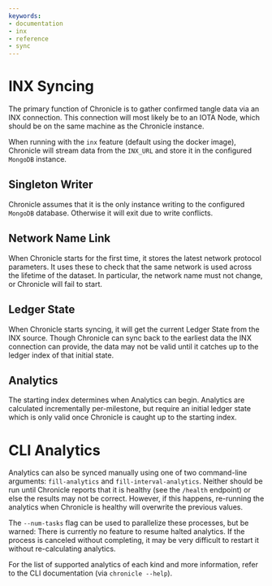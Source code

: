 ```yaml
---
keywords:
- documentation
- inx
- reference
- sync
---
```


# INX Syncing

The primary function of Chronicle is to gather confirmed tangle data via an INX connection. This connection will most likely be to an IOTA Node, which should be on the same machine as the Chronicle instance.

When running with the `inx` feature (default using the docker image), Chronicle will stream data from the `INX_URL` and store it in the configured `MongoDB` instance.

## Singleton Writer

Chronicle assumes that it is the only instance writing to the configured `MongoDB` database. Otherwise it will exit due to write conflicts.

## Network Name Link

When Chronicle starts for the first time, it stores the latest network protocol parameters. It uses these to check that the same network is used across the lifetime of the dataset. In particular, the network name must not change, or Chronicle will fail to start.

## Ledger State

When Chronicle starts syncing, it will get the current Ledger State from the INX source. Though Chronicle can sync back to the earliest data the INX connection can provide, the data may not be valid until it catches up to the ledger index of that initial state.

## Analytics

The starting index determines when Analytics can begin. Analytics are calculated incrementally per-milestone, but require an initial ledger state which is only valid once Chronicle is caught up to the starting index.

# CLI Analytics

Analytics can also be synced manually using one of two command-line arguments: `fill-analytics` and `fill-interval-analytics`. Neither should be run until Chronicle reports that it is healthy (see the `/health` endpoint) or else the results may not be correct. However, if this happens, re-running the analytics when Chronicle is healthy will overwrite the previous values.

The `--num-tasks` flag can be used to parallelize these processes, but be warned: There is currently no feature to resume halted analytics. If the process is canceled without completing, it may be very difficult to restart it without re-calculating analytics.

For the list of supported analytics of each kind and more information, refer to the CLI documentation (via `chronicle --help`).
